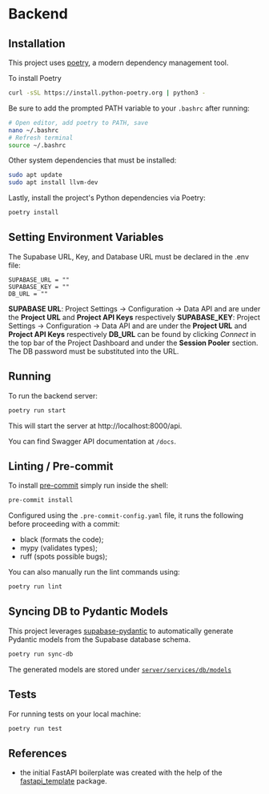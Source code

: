 # Backend

## Installation

This project uses [poetry](https://python-poetry.org/), a modern dependency management
tool.

To install Poetry

```bash
curl -sSL https://install.python-poetry.org | python3 -
```

Be sure to add the prompted PATH variable to your `.bashrc` after running:

```bash
# Open editor, add poetry to PATH, save
nano ~/.bashrc
# Refresh terminal
source ~/.bashrc
```

Other system dependencies that must be installed:

```bash
sudo apt update
sudo apt install llvm-dev
```

Lastly, install the project's Python dependencies via Poetry:

```bash
poetry install
```

## Setting Environment Variables

The Supabase URL, Key, and Database URL must be declared in the .env file:

```env
SUPABASE_URL = ""
SUPABASE_KEY = ""
DB_URL = ""
```

**SUPABASE URL**: Project Settings -> Configuration -> Data API and are under the **Project URL** and **Project API Keys** respectively
**SUPABASE_KEY**: Project Settings -> Configuration -> Data API and are under the **Project URL** and **Project API Keys** respectively
**DB_URL** can be found by clicking _Connect_ in the top bar of the Project Dashboard and under the **Session Pooler** section. The DB password must be substituted into the URL.

## Running

To run the backend server:

```bash
poetry run start
```

This will start the server at http://localhost:8000/api.

You can find Swagger API documentation at `/docs`.

## Linting / Pre-commit

To install [pre-commit](https://pre-commit.com/) simply run inside the shell:

```bash
pre-commit install
```

Configured using the `.pre-commit-config.yaml` file, it runs the following before proceeding with a commit:

- black (formats the code);
- mypy (validates types);
- ruff (spots possible bugs);

You can also manually run the lint commands using:

```bash
poetry run lint
```

## Syncing DB to Pydantic Models

This project leverages [supabase-pydantic](https://github.com/kmbhm1/supabase-pydantic) to automatically generate Pydantic models from the Supabase database schema.

```bash
poetry run sync-db
```

The generated models are stored under [`server/services/db/models`](https://github.com/owencooke/memento/tree/main/backend/server/services/db/models)

## Tests

For running tests on your local machine:

```bash
poetry run test
```

## References

- the initial FastAPI boilerplate was created with the help of the [fastapi_template](https://github.com/s3rius/FastAPI-template) package.

